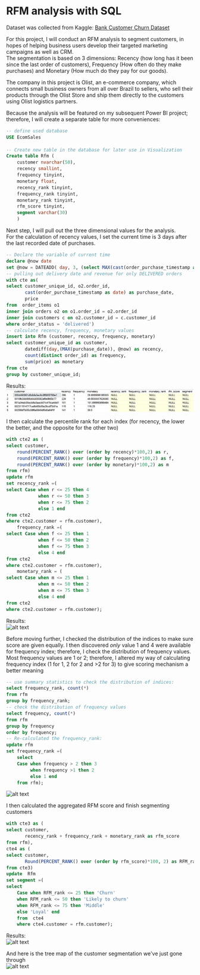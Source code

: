 # RFM analysis with SQL
Dataset was collected from Kaggle: [Bank Customer Churn Dataset](https://www.kaggle.com/datasets/gauravtopre/bank-customer-churn-dataset)

For this project, I will conduct an RFM analysis to segment customers, in hopes of helping business users develop their targeted marketing campaigns as well as CRM. </br>
The segmentation is based on 3 dimensions: Recency (how long has it been since the last order of customers), Frequency (How often do they make purchases) and Monetary (How much do they pay for our goods). </br>

The company in this project is Olist, an e-commerce company, which connects small business owners from all over Brazil to sellers, who sell their products through the Olist Store and ship them directly to the customers using Olist logistics partners.

Because the analysis will be featured on my subsequent Power BI project; therefore, I will create a separate table for more conveniences:
~~~~sql
-- define used database
USE EcomSales

-- Create new table in the database for later use in Visualization
Create table Rfm (
	customer nvarchar(50),
	recency smallint,
	frequency tinyint,
	monetary float,
	recency_rank tinyint,
	frequency_rank tinyint,
	monetary_rank tinyint, 
	rfm_score tinyint,
	segment varchar(30)
	)
~~~~
Next step, I will pull out the three dimensional values for the analysis. </br>For the calculation of recency values, I set the current time is 3 days after the last recorded date of purchases.
~~~~sql
-- Declare the variable of current time
declare @now date
set @now = DATEADD( day, 3, (select MAX(cast(order_purchase_timestamp as date)) from orders));
-- pulling out delivery date and revenue for only DELIVERED orders
with cte as(
select customer_unique_id, o2.order_id, 
	   cast(order_purchase_timestamp as date) as purchase_date, 
	   price
from  order_items o1 
inner join orders o2 on o1.order_id = o2.order_id
inner join customers c on o2.customer_id = c.customer_id
where order_status = 'delivered')
-- calculate recency, frequency, monetary values
insert into Rfm (customer, recency, frequency, monetary)
select customer_unique_id as customer,  
	   datediff(day,(MAX(purchase_date)), @now) as recency,
	   count(distinct order_id) as frequency, 
	   sum(price) as monetary
from cte
group by customer_unique_id;
~~~~
Results:</br>
![alt text](https://github.com/thaianhnguyen/RFM-analysis-with-SQL/blob/main/images%20rfm/Screenshot_1.jpg)


I then calculate the percentile rank for each index (for recency, the lower the better, and the opposite for the other two)
~~~sql
with cte2 as (
select customer, 
	round(PERCENT_RANK() over (order by recency)*100,2) as r,
	round(PERCENT_RANK() over (order by frequency)*100,2) as f,
	round(PERCENT_RANK() over (order by monetary)*100,2) as m
from rfm)
update rfm 
set recency_rank =(
select Case when r <= 25 then 4
			when r <= 50 then 3
			when r <= 75 then 2
			else 1 end
from cte2
where cte2.customer = rfm.customer),
	frequency_rank =(
select Case when f <= 25 then 1
			when f <= 50 then 2
			when f <= 75 then 3
			else 4 end 
from cte2
where cte2.customer = rfm.customer),
	monetary_rank = (
select Case when m <= 25 then 1
			when m <= 50 then 2
			when m <= 75 then 3
			else 4 end
from cte2
where cte2.customer = rfm.customer);
~~~~
Results:</br>
![alt text](https://github.com/thaianhnguyen/RFM-analysis-with-SQL/blob/main/images%20rfm/Screenshot_2.jpg)

Before moving further, I checked the distribution of the indices to make sure score are given equally. I then discovered _only_ value 1 and 4 were available for frequency index; therefore, I check the distribution of frequency values. </br>Most frequency values are 1 or 2; therefore, I altered my way of calculating frequency index (1 for 1, 2 for 2 and >2 for 3) to give scoring mechanism a better meaning
~~~~sql
-- use summary statistics to check the distribution of indices:
select frequency_rank, count(*)
from rfm
group by frequency_rank;
-- check the distribution of frequency values
select frequency, count(*)
from rfm
group by frequency
order by frequency;
-- Re-calculated the frequency_rank:
update rfm 
set frequency_rank =(
	select 
	Case when frequency > 2 then 3
  		 when frequency >1 then 2
  		 else 1 end
    from rfm);
~~~~
![alt text](https://github.com/thaianhnguyen/RFM-analysis-with-SQL/blob/main/images%20rfm/Screenshot_3.jpg)

I then calculated the aggregated RFM score and finish segmenting customers
~~~~sql
with cte3 as (
select customer,
	   recency_rank + frequency_rank + monetary_rank as rfm_score
from rfm),
cte4 as (
select customer,
	   Round(PERCENT_RANK() over (order by rfm_score)*100, 2) as RFM_rank 
from cte3)
update  Rfm 
set segment =(
select  
	Case when RFM_rank <= 25 then 'Churn'
	when RFM_rank <= 50 then 'Likely to churn'
	when RFM_rank <= 75 then 'Middle'
	else 'Loyal' end
	from  cte4
	where cte4.customer = rfm.customer);
  ~~~~
Results:</br>
![alt text](https://github.com/thaianhnguyen/RFM-analysis-with-SQL/blob/main/images%20rfm/Screenshot_4.jpg)

And here is the tree map of the customer segmentation we've just gone through</br>
![alt text](https://github.com/thaianhnguyen/RFM-analysis-with-SQL/blob/main/images%20rfm/Screenshot_5.jpg)

